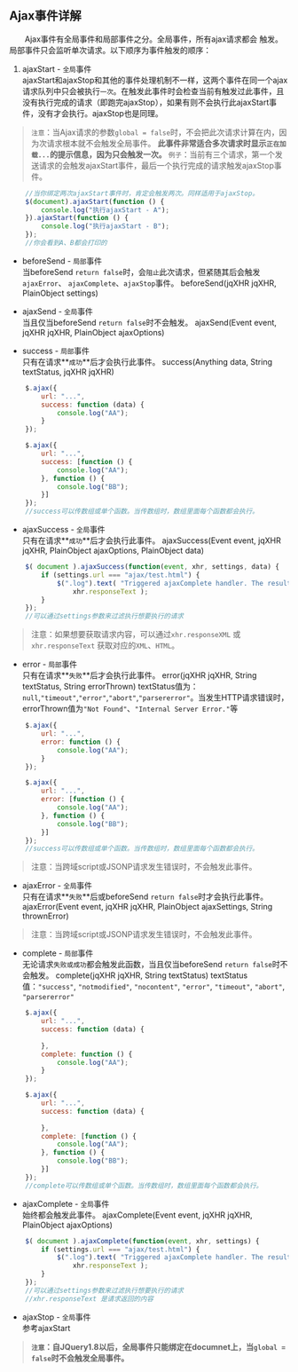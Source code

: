 ## Ajax事件详解 ##
　　Ajax事件有全局事件和局部事件之分。全局事件，所有ajax请求都会
触发。局部事件只会监听单次请求。以下顺序为事件触发的顺序：

1. ajaxStart - `全局`事件  
  ajaxStart和ajaxStop和其他的事件处理机制不一样，这两个事件在同一个ajax请求队列中只会被执行`一次`。在触发此事件时会检查当前有触发过此事件，且没有执行完成的请求（即跑完ajaxStop），如果有则不会执行此ajaxStart事件，没有才会执行。ajaxStop也是同理。
> `注意`：当Ajax请求的参数`global = false`时，不会把此次请求计算在内，因为次请求根本就不会触发全局事件。 **此事件非常适合多次请求时显示`正在加载...`的提示信息，因为只会触发一次。**
> `例子`：当前有三个请求，第一个发送请求的会触发ajaxStart事件，最后一个执行完成的请求触发ajaxStop事件。
	
```javascript
	//当你绑定两次ajaxStart事件时，肯定会触发两次。同样适用于ajaxStop。
	$(document).ajaxStart(function () {
        console.log("执行ajaxStart - A");
    }).ajaxStart(function () {
        console.log("执行ajaxStart - B");
    });
	//你会看到A、B都会打印的
```

* beforeSend - `局部`事件  
  当beforeSend `return false`时，会`阻止`此次请求，但紧随其后会触发`ajaxError`、
`ajaxComplete`、`ajaxStop`事件。
	beforeSend(jqXHR jqXHR, PlainObject settings)

* ajaxSend - `全局`事件  
  当且仅当beforeSend `return false`时不会触发。
	ajaxSend(Event event, jqXHR jqXHR, PlainObject ajaxOptions)

* success - `局部`事件  
  只有在请求**`成功`**后才会执行此事件。
	success(Anything data, String textStatus, jqXHR jqXHR)

```javascript
	$.ajax({
        url: "...",
        success: function (data) {
            console.log("AA");
        }
    });

	$.ajax({
        url: "...",
        success: [function () {
            console.log("AA");
        }, function () {
            console.log("BB");
        }]
    });
	//success可以传数组或单个函数。当传数组时，数组里面每个函数都会执行。
```

* ajaxSuccess - `全局`事件  
  只有在请求**`成功`**后才会执行此事件。
	ajaxSuccess(Event event, jqXHR jqXHR, PlainObject ajaxOptions, PlainObject data)

```javascript
	$( document ).ajaxSuccess(function(event, xhr, settings, data) {
  		if (settings.url === "ajax/test.html") {
    		$(".log").text( "Triggered ajaxComplete handler. The result is " +
      			xhr.responseText );
	  	}
	});
	//可以通过settings参数来过滤执行想要执行的请求
```
> 注意：如果想要获取请求内容，可以通过`xhr.responseXML` 或 `xhr.responseText` 获取对应的`XML`、`HTML`。

* error - `局部`事件  
  只有在请求**`失败`**后才会执行此事件。
	error(jqXHR jqXHR, String textStatus, String errorThrown)
	textStatus值为：`null`,`"timeout"`,`"error"`,`"abort"`,`"parsererror"`。当发生HTTP请求错误时，errorThrown值为`"Not Found"`、`"Internal Server Error."`等

```javascript
	$.ajax({
        url: "...",
        error: function () {
            console.log("AA");
        }
    });

	$.ajax({
        url: "...",
        error: [function () {
            console.log("AA");
        }, function () {
            console.log("BB");
        }]
    });
	//success可以传数组或单个函数。当传数组时，数组里面每个函数都会执行。
```

> 注意：当跨域script或JSONP请求发生错误时，不会触发此事件。

* ajaxError - `全局`事件  
  只有在请求**`失败`**后或beforeSend `return false`时才会执行此事件。
	ajaxError(Event event, jqXHR jqXHR, PlainObject ajaxSettings, String thrownError)
> 注意：当跨域script或JSONP请求发生错误时，不会触发此事件。

* complete - `局部`事件  
  无论请求`失败或成功`都会触发此函数，当且仅当beforeSend `return false`时不会触发。
	complete(jqXHR jqXHR, String textStatus)
	textStatus值：`"success"`, `"notmodified"`, `"nocontent"`, `"error"`, `"timeout"`, `"abort"`, `"parsererror"`

```javascript
	$.ajax({
        url: "...",
        success: function (data) {
            
        },
        complete: function () {
            console.log("AA");
        }
    });

	$.ajax({
        url: "...",
        success: function (data) {
            
        },
        complete: [function () {
            console.log("AA");
        }, function () {
            console.log("BB");
        }]
    });
	//complete可以传数组或单个函数。当传数组时，数组里面每个函数都会执行。
```

* ajaxComplete - `全局`事件  
  始终都会触发此事件。
	ajaxComplete(Event event, jqXHR jqXHR, PlainObject ajaxOptions)

```javascript
	$( document ).ajaxComplete(function(event, xhr, settings) {
  		if (settings.url === "ajax/test.html") {
    		$(".log").text( "Triggered ajaxComplete handler. The result is " +
      			xhr.responseText );
	  	}
	});
	//可以通过settings参数来过滤执行想要执行的请求
	//xhr.responseText 是请求返回的内容
```

* ajaxStop - `全局`事件  
  参考ajaxStart

> **`注意`：自JQuery1.8以后，全局事件只能绑定在documnet上，当`global = false`时不会触发全局事件。**
